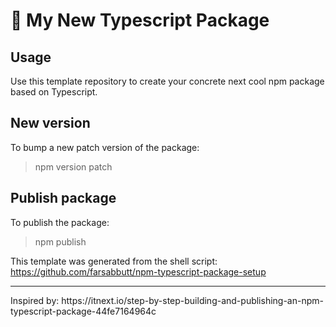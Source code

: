# :gift: My New Typescript Package

## Usage
Use this template repository to create your concrete next cool npm package based on Typescript.

## New version
To bump a new patch version of the package:
> npm version patch

## Publish package
To publish the package:
> npm publish

This template was generated from the shell script: https://github.com/farsabbutt/npm-typescript-package-setup


<hr />
Inspired by: https://itnext.io/step-by-step-building-and-publishing-an-npm-typescript-package-44fe7164964c
